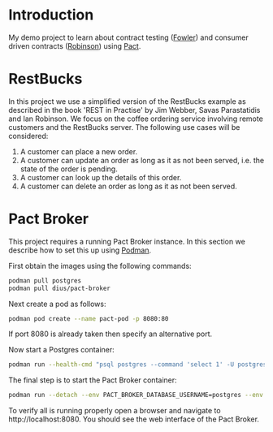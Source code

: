 # Introduction
My demo project to learn about contract testing ([Fowler][1]) and consumer driven contracts ([Robinson][2]) using
[Pact][3]. 

# RestBucks
In this project we use a simplified version of the RestBucks example as described in the book 'REST in Practise' by Jim
Webber, Savas Parastatidis and Ian Robinson. We focus on the coffee ordering service involving remote customers and the 
RestBucks server. The following use cases will be considered:

1. A customer can place a new order.
2. A customer can update an order as long as it as not been served, i.e. the state of the order is pending.
3. A customer can look up the details of this order.
4. A customer can delete an order as long as it as not been served.

# Pact Broker
This project requires a running Pact Broker instance. In this section we describe how to set this up using 
[Podman](https://podman.io/).

First obtain the images using the following commands:

```bash
podman pull postgres
podman pull dius/pact-broker
```

Next create a pod as follows:

```bash
podman pod create --name pact-pod -p 8080:80  
```

If port 8080 is already taken then specify an alternative port.

Now start a Postgres container:

```bash
podman run --health-cmd "psql postgres --command 'select 1' -U postgres" --detach --env POSTGRES_USER=postgres --env POSTGRES_PASSWORD=password --env POSTGRES_DB=postgres --pod pact-pod --name pact-postgres postgres
```

The final step is to start the Pact Broker container:

```bash
podman run --detach --env PACT_BROKER_DATABASE_USERNAME=postgres --env PACT_BROKER_DATABASE_PASSWORD=password --env PACT_BROKER_DATABASE_HOST=localhost --env PACT_BROKER_DATABASE_NAME=postgres --env PACT_BROKER_LOG_LEVEL=DEBUG --pod pact-pod --name pact-broker dius/pact-broker 
```

To verify all is running properly open a browser and navigate to http://localhost:8080. You should see the web interface
of the Pact Broker.

[1]: https://martinfowler.com/bliki/ContractTest.html "ContractTest"
[2]: https://martinfowler.com/articles/consumerDrivenContracts.html "Consumer-Driven Contracts: A Service Evolution Pattern"
[3]: https://pact.io/ "Pact"